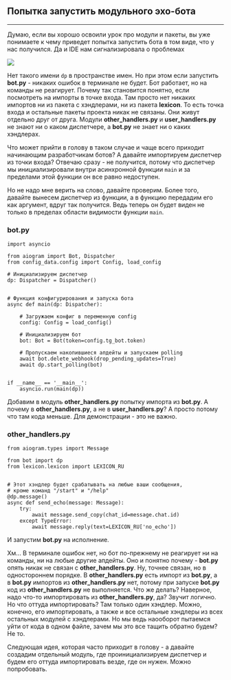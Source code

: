 ## Попытка запустить модульного эхо-бота
-------------------------------------

Думаю, если вы хорошо освоили урок про модули и пакеты, вы уже понимаете к чему приведет попытка запустить бота в том виде, что у нас получился. Да и IDE нам сигнализировала о проблемах

![](https://ucarecdn.com/e2d8391a-aff4-4b1d-a78c-1704828bf304/-/preview/-/enhance/78/)

Нет такого имени `dp` в пространстве имен. Но при этом если запустить **bot.py** - никаких ошибок в терминале не будет. Бот работает, но на команды не реагирует. Почему так становится понятно, если посмотреть на импорты в точке входа. Там просто нет никаких импортов ни из пакета с хэндлерами, ни из пакета **lexicon**. То есть точка входа и остальные пакеты проекта никак не связаны. Они живут отдельно друг от друга. Модули **other\_handlers.py** и **user\_handlers.py** не знают ни о каком диспетчере, а **bot.py** не знает ни о каких хэндлерах.

Что может прийти в голову в таком случае и чаще всего приходит начинающим разработчикам ботов? А давайте импортируем диспетчер из точки входа? Отвечаю сразу - не получится, потому что диспетчер мы инициализировали внутри асинхронной функции `main` и за пределами этой функции он все равно недоступен.

Но не надо мне верить на слово, давайте проверим. Более того, давайте вынесем диспетчер из функции, а в функцию передадим его как аргумент, вдруг так получится. Ведь теперь он будет виден не только в пределах области видимости функции `main`.

### bot.py

    import asyncio
    
    from aiogram import Bot, Dispatcher
    from config_data.config import Config, load_config
    
    # Инициализируем диспетчер
    dp: Dispatcher = Dispatcher()
    
    
    # Функция конфигурирования и запуска бота
    async def main(dp: Dispatcher):
    
        # Загружаем конфиг в переменную config
        config: Config = load_config()
    
        # Инициализируем бот
        bot: Bot = Bot(token=config.tg_bot.token)
    
        # Пропускаем накопившиеся апдейты и запускаем polling
        await bot.delete_webhook(drop_pending_updates=True)
        await dp.start_polling(bot)
    
    
    if __name__ == '__main__':
        asyncio.run(main(dp))

Добавим в модуль **other\_handlers.py** попытку импорта из **bot.py**. А почему в **other\_handlers.py**, а не в **user\_handlers.py**? А просто потому что там кода меньше. Для демонстрации - это не важно.

### other\_handlers.py

    from aiogram.types import Message
    
    from bot import dp
    from lexicon.lexicon import LEXICON_RU
    
    
    # Этот хэндлер будет срабатывать на любые ваши сообщения,
    # кроме команд "/start" и "/help"
    @dp.message()
    async def send_echo(message: Message):
        try:
            await message.send_copy(chat_id=message.chat.id)
        except TypeError:
            await message.reply(text=LEXICON_RU['no_echo'])

И запустим **bot.py** на исполнение.

Хм... В терминале ошибок нет, но бот по-прежнему не реагирует ни на команды, ни на любые другие апдейты. Оно и понятно почему - **bot.py** опять никак не связан с **other\_handlers.py**. Ну, точнее связан, но в одностороннем порядке. В **other\_handlers.py** есть импорт из **bot.py**, а в **bot.py** импортов из **other\_handlers.py** нет, потому при запуске **bot.py** код из **other\_handlers.py** не выполняется. Что же делать? Наверное, надо что-то импортировать из **other\_handlers.py**, да? Звучит логично. Но что оттуда импортировать? Там только один хэндлер. Можно, конечно, его импортировать, а также и все остальные хэндлеры из всех остальных модулей с хэндлерами. Но мы ведь наооборот пытаемся уйти от кода в одном файле, зачем мы это все тащить обратно будем? Не то.

Следующая идея, которая часто приходит в голову - а давайте создадим отдельный модуль, где проинициализируем диспетчер и будем его оттуда импортировать везде, где он нужен. Можно попробовать.